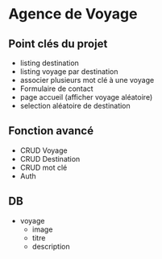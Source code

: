 # Agence de Voyage 

## Point clés du projet

- listing destination 
- listing voyage par destination
- associer plusieurs mot clé à une voyage 
- Formulaire de contact
- page accueil (afficher voyage aléatoire)
- selection aléatoire de destination

## Fonction avancé

- CRUD Voyage
- CRUD Destination 
- CRUD mot clé
- Auth

## DB

- voyage
  - image
  - titre
  - description

